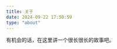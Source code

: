 ```yaml
---
title: 关于
date: 2024-09-22 17:50:59
type: "about"
---
```

<bottom>
  <script async src="https://npm.elemecdn.com/tzy-blog/lib/js/other/sakura.js"></script>
</bottom>
<p>有机会的话，在这里讲一个很长很长的故事吧。</p>
